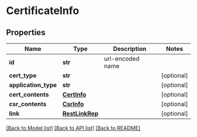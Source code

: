 # CertificateInfo

## Properties
Name | Type | Description | Notes
------------ | ------------- | ------------- | -------------
**id** | **str** | url-encoded name | 
**cert_type** | **str** |  | [optional] 
**application_type** | **str** |  | [optional] 
**cert_contents** | [**CertInfo**](CertInfo.md) |  | [optional] 
**csr_contents** | [**CsrInfo**](CsrInfo.md) |  | [optional] 
**link** | [**RestLinkRep**](RestLinkRep.md) |  | [optional] 

[[Back to Model list]](../README.md#documentation-for-models) [[Back to API list]](../README.md#documentation-for-api-endpoints) [[Back to README]](../README.md)


